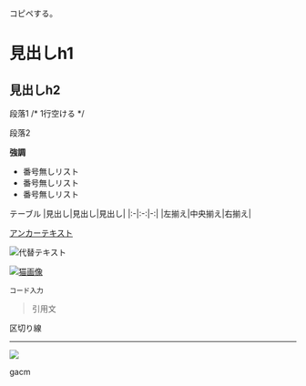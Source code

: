 コピペする。

# 見出しh1
  
## 見出しh2

段落1 /* 1行空ける */

段落2

**強調**

- 番号無しリスト
- 番号無しリスト
- 番号無しリスト

テーブル
|見出し|見出し|見出し|
|:-|:-:|-:|
|左揃え|中央揃え|右揃え|

[アンカーテキスト](リンクパス)

![代替テキスト](https://placekitten.com/200/200)

[![猫画像](https://placekitten.com/200/200)](https://placekitten.com/)
  
`
コード入力
`

> 引用文

区切り線
- - -
  
<!-- バージョンチップ -->
![](https://img.shields.io/badge/左側の文字-右側の文字-ff0000.svg)

gacm 
